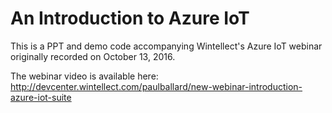 # An Introduction to Azure IoT

This is a PPT and demo code accompanying Wintellect's Azure IoT webinar originally recorded on October 13, 2016.

The webinar video is available here: http://devcenter.wintellect.com/paulballard/new-webinar-introduction-azure-iot-suite

